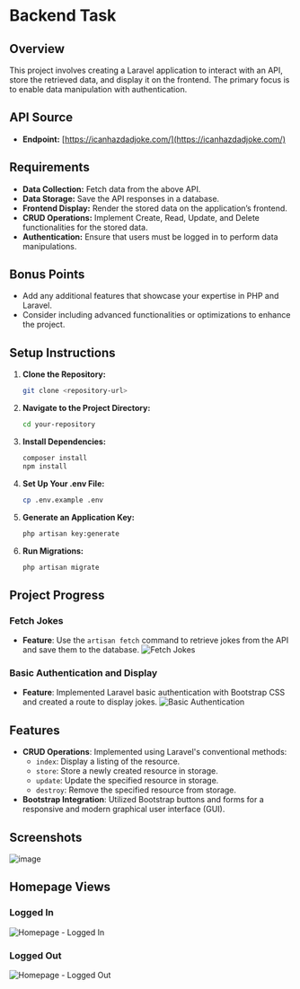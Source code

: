 # Backend Task

## Overview

This project involves creating a Laravel application to interact with an API, store the retrieved data, and display it on the frontend. The primary focus is to enable data manipulation with authentication.

## API Source

-   **Endpoint:** [https://icanhazdadjoke.com/](https://icanhazdadjoke.com/)

## Requirements

-   **Data Collection:** Fetch data from the above API.
-   **Data Storage:** Save the API responses in a database.
-   **Frontend Display:** Render the stored data on the application’s frontend.
-   **CRUD Operations:** Implement Create, Read, Update, and Delete functionalities for the stored data.
-   **Authentication:** Ensure that users must be logged in to perform data manipulations.

## Bonus Points

-   Add any additional features that showcase your expertise in PHP and Laravel.
-   Consider including advanced functionalities or optimizations to enhance the project.

## Setup Instructions

1. **Clone the Repository:**
    ```bash
    git clone <repository-url>
    ```
2. **Navigate to the Project Directory:**
    ```bash
    cd your-repository
    ```
3. **Install Dependencies:**
    ```bash
    composer install
    npm install
    ```
4. **Set Up Your .env File:**
    ```bash
    cp .env.example .env
    ```
5. **Generate an Application Key:**
    ```bash
    php artisan key:generate
    ```
6. **Run Migrations:**
    ```bash
    php artisan migrate
    ```

## Project Progress

### Fetch Jokes

-   **Feature**: Use the `artisan fetch` command to retrieve jokes from the API and save them to the database.
    ![Fetch Jokes](https://github.com/user-attachments/assets/1136f25e-5f9b-4d67-8351-07c8bdf34727)

### Basic Authentication and Display

-   **Feature**: Implemented Laravel basic authentication with Bootstrap CSS and created a route to display jokes.
    ![Basic Authentication](https://github.com/user-attachments/assets/72312e18-8e75-47be-8869-241ade483e9c)

## Features

-   **CRUD Operations**: Implemented using Laravel's conventional methods:
    -   `index`: Display a listing of the resource.
    -   `store`: Store a newly created resource in storage.
    -   `update`: Update the specified resource in storage.
    -   `destroy`: Remove the specified resource from storage.
-   **Bootstrap Integration**: Utilized Bootstrap buttons and forms for a responsive and modern graphical user interface (GUI).

## Screenshots

![image](https://github.com/user-attachments/assets/83492f87-30ed-4c6e-b9d1-e6830d9b29de)

## Homepage Views

### Logged In

![Homepage - Logged In](https://github.com/user-attachments/assets/6518fbbd-ee11-4027-ad81-8c42dabbe2c7)

### Logged Out

![Homepage - Logged Out](https://github.com/user-attachments/assets/706f985b-7dc2-4f00-bbb6-319eb986e635)
